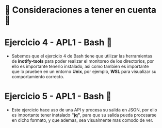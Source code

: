 # 💠 Consideraciones a tener en cuenta 💠
# Ejercicio 4 - APL1 - Bash 🔴
- Sabemos que el ejercicio 4 de Bash tiene que utilizar las herramientas de **inotify-tools** para poder realizar el monitoreo de los directorios, por ello es importante tenerlo instalado, asi como tambien es importante que lo prueben en un entorno **Unix**, por ejemplo, **WSL** para visualizar su comportamiento correcto.
# Ejercicio 5 - APL1 - Bash 🔴
- Este ejercicio hace uso de una API y procesa su salida en JSON, por ello es importante tener instalado **"jq"**, para que su salida pueda procesarse en dicho formato, y que ademas, sea visualmente mas comodo de ver.
  
